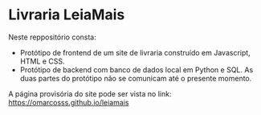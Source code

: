 # Livraria LeiaMais
Neste reppositório consta: 
- Protótipo de frontend de um site de livraria construído em Javascript, HTML e CSS.
- Protótipo de backend com banco de dados local em Python e SQL.
As duas partes do protótipo não se comunicam até o presente momento.

A página provisória do site pode ser vista no link:
https://omarcosss.github.io/leiamais

